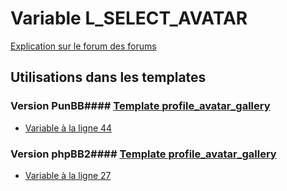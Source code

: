 # Variable L_SELECT_AVATAR
[Explication sur le forum des forums](http://forum.forumactif.com/t294113-listing-des-variables#L_SELECT_AVATAR)
## Utilisations dans les templates
### Version PunBB#### [Template profile_avatar_gallery](punbb/profile_avatar_gallery.md)
* [Variable à la ligne 44](../punbb/profile_avatar_gallery.tpl#L44)
### Version phpBB2#### [Template profile_avatar_gallery](subsilver/profile_avatar_gallery.md)
* [Variable à la ligne 27](../subsilver/profile_avatar_gallery.tpl#L27)